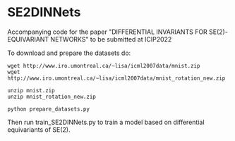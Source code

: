 # SE2DINNets
Accompanying code for the paper "DIFFERENTIAL INVARIANTS FOR SE(2)-EQUIVARIANT NETWORKS" to be submitted at ICIP2022

To download and prepare the datasets do:



```
wget http://www.iro.umontreal.ca/~lisa/icml2007data/mnist.zip
wget http://www.iro.umontreal.ca/~lisa/icml2007data/mnist_rotation_new.zip

unzip mnist.zip
unzip mnist_rotation_new.zip

python prepare_datasets.py
```

Then run train_SE2DINNets.py to train a model based on differential equivariants of SE(2).
